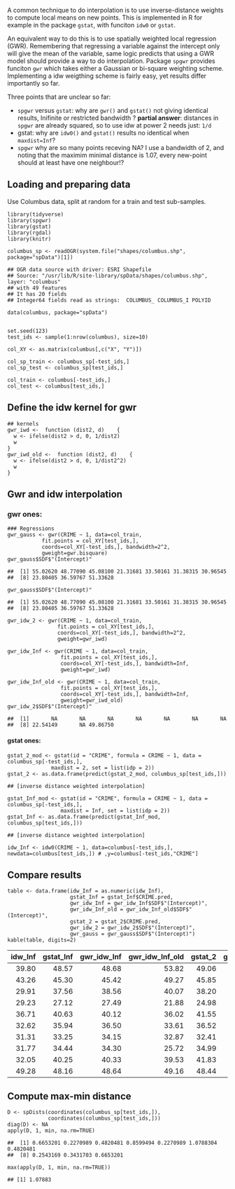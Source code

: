 A common technique to do interpolation is to use inverse-distance
weights to compute local means on new points. This is implemented in R
for example in the package `gstat`, with funciton `idw0` or `gstat`.

An equivalent way to do this is to use spatially weighted local
regression (GWR). Remembering that regressing a variable against the
intercept only will give the mean of the variable, same logic predicts
that using a GWR model should provide a way to do interpolation. Package
`spgwr` provides funciton `gwr` which takes either a Gaussian or
bi-square weighting scheme. Implementing a idw weigthing scheme is
fairly easy, yet results differ importantly so far.

Three points that are unclear so far:

-   `spgwr` versus `gstat`: why are `gwr()` and `gstat()` not giving
    identical results, Inifinite or restricted bandwidth ? **partial
    answer**: distances in `spgwr` are already squared, so to use idw at
    power 2 needs just: `1/d`
-   gstat: why are `idw0()` and `gstat()` results no identical when
    `maxdist=Inf`?
-   `spgwr` why are so many points receving NA? I use a bandwidth of 2,
    and noting that the maximim minimal distance is 1.07, every
    new-point should at least have one neighbour!?

Loading and preparing data
--------------------------

Use Columbus data, split at random for a train and test sub-samples.

    library(tidyverse)
    library(spgwr)
    library(gstat)
    library(rgdal)
    library(knitr)

    columbus_sp <- readOGR(system.file("shapes/columbus.shp", package="spData")[1])

    ## OGR data source with driver: ESRI Shapefile 
    ## Source: "/usr/lib/R/site-library/spData/shapes/columbus.shp", layer: "columbus"
    ## with 49 features
    ## It has 20 fields
    ## Integer64 fields read as strings:  COLUMBUS_ COLUMBUS_I POLYID

    data(columbus, package="spData")


    set.seed(123)
    test_ids <- sample(1:nrow(columbus), size=10)

    col_XY <- as.matrix(columbus[,c("X", "Y")])

    col_sp_train <- columbus_sp[-test_ids,]
    col_sp_test <- columbus_sp[test_ids,]

    col_train <- columbus[-test_ids,]
    col_test <- columbus[test_ids,]

Define the idw kernel for gwr
-----------------------------

    ## kernels
    gwr_iwd <-  function (dist2, d)    {
      w <- ifelse(dist2 > d, 0, 1/dist2)
      w
    }
    gwr_iwd_old <-  function (dist2, d)    {
      w <- ifelse(dist2 > d, 0, 1/dist2^2)
      w
    }

Gwr and idw interpolation
-------------------------

### gwr ones:

    ### Regressions
    gwr_gauss <- gwr(CRIME ~ 1, data=col_train,
               fit.points = col_XY[test_ids,],
               coords=col_XY[-test_ids,], bandwidth=2^2,
               gweight=gwr.bisquare)
    gwr_gauss$SDF$"(Intercept)"

    ##  [1] 55.02620 48.77090 45.08100 21.31681 33.50161 31.38315 30.96545
    ##  [8] 23.80405 36.59767 51.33628

    gwr_gauss$SDF$"(Intercept)"

    ##  [1] 55.02620 48.77090 45.08100 21.31681 33.50161 31.38315 30.96545
    ##  [8] 23.80405 36.59767 51.33628

    gwr_idw_2 <- gwr(CRIME ~ 1, data=col_train,
                    fit.points = col_XY[test_ids,],
                    coords=col_XY[-test_ids,], bandwidth=2^2,
                    gweight=gwr_iwd)

    gwr_idw_Inf <- gwr(CRIME ~ 1, data=col_train,
                     fit.points = col_XY[test_ids,],
                     coords=col_XY[-test_ids,], bandwidth=Inf,
                     gweight=gwr_iwd)

    gwr_idw_Inf_old <- gwr(CRIME ~ 1, data=col_train,
                     fit.points = col_XY[test_ids,],
                     coords=col_XY[-test_ids,], bandwidth=Inf,
                     gweight=gwr_iwd_old)
    gwr_idw_2$SDF$"(Intercept)"

    ##  [1]       NA       NA       NA       NA       NA       NA       NA
    ##  [8] 22.54149       NA 49.86750

#### gstat ones:

    gstat_2_mod <- gstat(id = "CRIME", formula = CRIME ~ 1, data = columbus_sp[-test_ids,], 
                  maxdist = 2, set = list(idp = 2)) 
    gstat_2 <- as.data.frame(predict(gstat_2_mod, columbus_sp[test_ids,]))

    ## [inverse distance weighted interpolation]

    gstat_Inf_mod <- gstat(id = "CRIME", formula = CRIME ~ 1, data = columbus_sp[-test_ids,], 
                     maxdist = Inf, set = list(idp = 2)) 
    gstat_Inf <- as.data.frame(predict(gstat_Inf_mod, columbus_sp[test_ids,]))

    ## [inverse distance weighted interpolation]

    idw_Inf <- idw0(CRIME ~ 1, data=columbus[-test_ids,], newdata=columbus[test_ids,]) # ,y=columbus[-test_ids,"CRIME"]

Compare results
---------------

    table <- data.frame(idw_Inf = as.numeric(idw_Inf),
                        gstat_Inf = gstat_Inf$CRIME.pred,
                        gwr_idw_Inf = gwr_idw_Inf$SDF$"(Intercept)",
                        gwr_idw_Inf_old = gwr_idw_Inf_old$SDF$"(Intercept)",
                        gstat_2 = gstat_2$CRIME.pred,
                        gwr_idw_2 = gwr_idw_2$SDF$"(Intercept)",
                        gwr_gauss = gwr_gauss$SDF$"(Intercept)")
    kable(table, digits=2)

<table>
<thead>
<tr class="header">
<th align="right">idw_Inf</th>
<th align="right">gstat_Inf</th>
<th align="right">gwr_idw_Inf</th>
<th align="right">gwr_idw_Inf_old</th>
<th align="right">gstat_2</th>
<th align="right">gwr_idw_2</th>
<th align="right">gwr_gauss</th>
</tr>
</thead>
<tbody>
<tr class="odd">
<td align="right">39.80</td>
<td align="right">48.57</td>
<td align="right">48.68</td>
<td align="right">53.82</td>
<td align="right">49.06</td>
<td align="right">NA</td>
<td align="right">55.03</td>
</tr>
<tr class="even">
<td align="right">43.26</td>
<td align="right">45.30</td>
<td align="right">45.42</td>
<td align="right">49.27</td>
<td align="right">45.85</td>
<td align="right">NA</td>
<td align="right">48.77</td>
</tr>
<tr class="odd">
<td align="right">29.91</td>
<td align="right">37.56</td>
<td align="right">38.56</td>
<td align="right">40.07</td>
<td align="right">38.20</td>
<td align="right">NA</td>
<td align="right">45.08</td>
</tr>
<tr class="even">
<td align="right">29.23</td>
<td align="right">27.12</td>
<td align="right">27.49</td>
<td align="right">21.88</td>
<td align="right">24.98</td>
<td align="right">NA</td>
<td align="right">21.32</td>
</tr>
<tr class="odd">
<td align="right">36.71</td>
<td align="right">40.63</td>
<td align="right">40.12</td>
<td align="right">36.02</td>
<td align="right">41.55</td>
<td align="right">NA</td>
<td align="right">33.50</td>
</tr>
<tr class="even">
<td align="right">32.62</td>
<td align="right">35.94</td>
<td align="right">36.50</td>
<td align="right">33.61</td>
<td align="right">36.52</td>
<td align="right">NA</td>
<td align="right">31.38</td>
</tr>
<tr class="odd">
<td align="right">31.31</td>
<td align="right">33.25</td>
<td align="right">34.15</td>
<td align="right">32.87</td>
<td align="right">32.41</td>
<td align="right">NA</td>
<td align="right">30.97</td>
</tr>
<tr class="even">
<td align="right">31.77</td>
<td align="right">34.44</td>
<td align="right">34.30</td>
<td align="right">25.72</td>
<td align="right">34.99</td>
<td align="right">22.54</td>
<td align="right">23.80</td>
</tr>
<tr class="odd">
<td align="right">32.05</td>
<td align="right">40.25</td>
<td align="right">40.33</td>
<td align="right">39.53</td>
<td align="right">41.83</td>
<td align="right">NA</td>
<td align="right">36.60</td>
</tr>
<tr class="even">
<td align="right">49.28</td>
<td align="right">48.16</td>
<td align="right">48.64</td>
<td align="right">49.16</td>
<td align="right">48.44</td>
<td align="right">49.87</td>
<td align="right">51.34</td>
</tr>
</tbody>
</table>

Compute max-min distance
------------------------

    D <- spDists(coordinates(columbus_sp[test_ids,]),
                 coordinates(columbus_sp[test_ids,]))
    diag(D) <- NA
    apply(D, 1, min, na.rm=TRUE)

    ##  [1] 0.6653201 0.2270989 0.4820481 0.8599494 0.2270989 1.0788304 0.4820481
    ##  [8] 0.2543169 0.3431703 0.6653201

    max(apply(D, 1, min, na.rm=TRUE))

    ## [1] 1.07883
